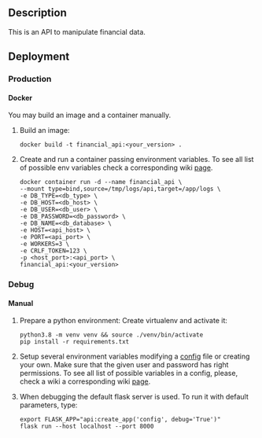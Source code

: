 ## Description
This is an API to manipulate financial data.

## Deployment
### Production
#### Docker
You may build an image and a container manually.
1. Build an image:
    ```shell script
    docker build -t financial_api:<your_version> .
    ```

2. Create and run a container passing environment variables. To see all list 
    of possible env variables check a corresponding wiki [page](https://github.com/pik94/CandlestickDashboard/wiki/Backend-environment-variables).
    ```
    docker container run -d --name financial_api \
    --mount type=bind,source=/tmp/logs/api,target=/app/logs \
    -e DB_TYPE=<db_type> \
    -e DB_HOST=<db_host> \
    -e DB_USER=<db_user> \
    -e DB_PASSWORD=<db_password> \
    -e DB_NAME=<db_database> \
    -e HOST=<api_host> \
    -e PORT=<api_port> \
    -e WORKERS=3 \
    -e CRLF_TOKEN=123 \
    -p <host_port>:<api_port> \
    financial_api:<your_version>
    ```

### Debug
#### Manual
1. Prepare a python environment: Create virtualenv and activate it:
    ```shell script
    python3.8 -m venv venv && source ./venv/bin/activate
    pip install -r requirements.txt
    ```
2. Setup several environment variables modifying a [config](https://github.com/pik94/CandlestickDashboard/blob/master/backend/config) 
    file or creating your own. Make sure that the given user and password has 
    right permissions. To see all list of possible variables in a config, please, check 
    a wiki a corresponding wiki [page](https://github.com/pik94/CandlestickDashboard/wiki/Backend-environment-variables).
   
3. When debugging the default flask server is used. To run it with default parameters, type:
    ```shell script
    export FLASK_APP="api:create_app('config', debug='True')"
    flask run --host localhost --port 8000
    ```
